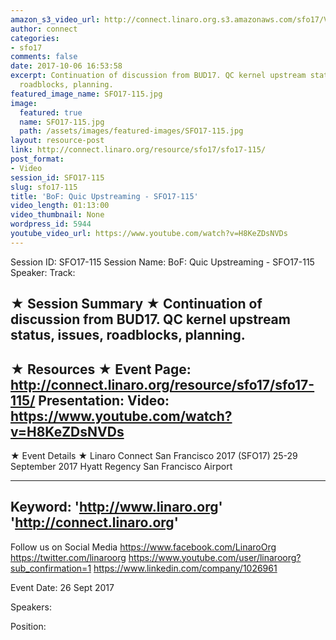 ```yaml
---
amazon_s3_video_url: http://connect.linaro.org.s3.amazonaws.com/sfo17/Videos/SFO17-115%20BoF%20%20Quic%20Upstreaming.mp4
author: connect
categories:
- sfo17
comments: false
date: 2017-10-06 16:53:58
excerpt: Continuation of discussion from BUD17. QC kernel upstream status, issues,
  roadblocks, planning.
featured_image_name: SFO17-115.jpg
image:
  featured: true
  name: SFO17-115.jpg
  path: /assets/images/featured-images/SFO17-115.jpg
layout: resource-post
link: http://connect.linaro.org/resource/sfo17/sfo17-115/
post_format:
- Video
session_id: SFO17-115
slug: sfo17-115
title: 'BoF: Quic Upstreaming - SFO17-115'
video_length: 01:13:00
video_thumbnail: None
wordpress_id: 5944
youtube_video_url: https://www.youtube.com/watch?v=H8KeZDsNVDs
---
```


Session ID: SFO17-115
Session Name: BoF: Quic Upstreaming - SFO17-115
Speaker: 
Track: 


★ Session Summary ★
Continuation of discussion from BUD17. QC kernel upstream status, issues, roadblocks, planning.
---------------------------------------------------
★ Resources ★
Event Page: http://connect.linaro.org/resource/sfo17/sfo17-115/
Presentation: 
Video: https://www.youtube.com/watch?v=H8KeZDsNVDs
 ---------------------------------------------------

★ Event Details ★
Linaro Connect San Francisco 2017 (SFO17)
25-29 September 2017
Hyatt Regency San Francisco Airport

---------------------------------------------------
Keyword: 
'http://www.linaro.org'
'http://connect.linaro.org'
---------------------------------------------------
Follow us on Social Media
https://www.facebook.com/LinaroOrg
https://twitter.com/linaroorg
https://www.youtube.com/user/linaroorg?sub_confirmation=1
https://www.linkedin.com/company/1026961

Event Date: 26 Sept 2017

Speakers: 

Position: